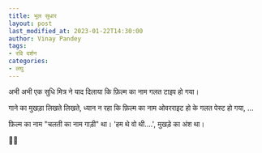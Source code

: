 ```yaml
---
title: भूल सुधार
layout: post
last_modified_at: 2023-01-22T14:30:00
author: Vinay Pandey
tags:
- रवि दर्शन
categories:
- लघु
---
```

अभी अभी एक सुधि मित्र ने याद दिलाया कि फ़िल्म का नाम गलत टाइप हो गया। 

गाने का मुखड़ा लिखते लिखते, ध्यान न रहा कि फ़िल्म का नाम ओवरराइट हो के गलत पेस्ट हो गया, ...

फ़िल्म का नाम "चलती का नाम गाड़ी" था। 'हम थे वो थी....', मुखड़े का अंश था। 

🙏🙏


